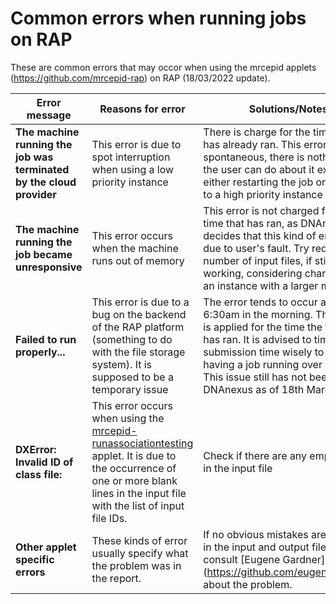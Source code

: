 # Common errors when running jobs on RAP                                                                                                                              
These are common errors that may occor when using the mrcepid applets (https://github.com/mrcepid-rap) on RAP (18/03/2022 update). 

| Error message | Reasons for error | Solutions/Notes |
| ---| --- | --- |
| **The machine running the job was terminated by the cloud provider** | This error is due to spot interruption when using a low priority instance | There is charge for the time the job has already ran. This error is spontaneous, there is nothing else the user can do about it except either restarting the job or changing to a high priority instance |
| **The machine running the job became unresponsive**   | This error occurs when the machine runs out of memory   | This error is not charged for the time that has ran, as DNAnexus decides that this kind of error is not due to user's fault. Try reduces the number of input files, if still not working, considering changing to an instance with a larger memory |
| **Failed to run properly...** | This error is due to a bug on the backend of the RAP platform (something to do with the file storage system). It is supposed to be a temporary issue | The error tends to occur around 6:30am in the morning. The charge is applied for the time the the job has ran. It is advised to time the job submission time wisely to avoid having a job running over 6:30am. This issue still has not been fixed by DNAnexus as of 18th March 2022. |
| **DXError: Invalid ID of class file:** | This error occurs when using the [mrcepid-runassociationtesting](https://github.com/mrcepid-rap/mrcepid-runassociationtesting) applet. It is due to the occurrence of one or more blank lines in the input file with the list of input file IDs. | Check if there are any empty lines in the input file |
| **Other applet specific errors** | These kinds of error usually specify what the problem was in the report. | If no obvious mistakes are identified in the input and output files, should consult [Eugene Gardner] (https://github.com/eugenegardner) about the problem. |

